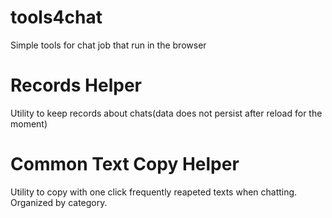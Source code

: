 # tools4chat
Simple tools for chat job that run in the browser

Records Helper
==============
Utility to keep records about chats(data does not persist after reload for 
the moment)

Common Text Copy Helper
=======================
Utility to copy with one click frequently reapeted texts when chatting.
Organized by category.

